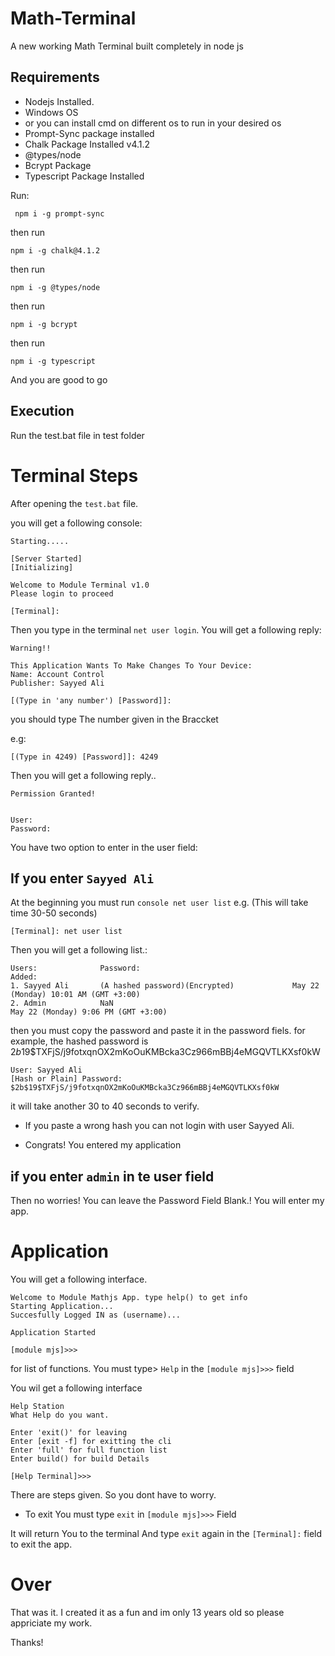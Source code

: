 # Math-Terminal
A new working Math Terminal built completely in node js

## Requirements
- Nodejs Installed.
- Windows OS 
- or you can install cmd on different os to run in your desired os
- Prompt-Sync package installed
- Chalk Package Installed v4.1.2
- @types/node
- Bcrypt Package
- Typescript Package Installed

Run:
```console
 npm i -g prompt-sync
```
then run
```console
npm i -g chalk@4.1.2
```
then run
```console
npm i -g @types/node
```
then run
```console
npm i -g bcrypt
```
then run
```console
npm i -g typescript
```
And you are good to go

## Execution
Run the test.bat file in test folder

# Terminal Steps

After opening the ```test.bat``` file.

you will get a following console:
```console
Starting.....

[Server Started]
[Initializing]

Welcome to Module Terminal v1.0
Please login to proceed

[Terminal]:
```

Then you type in the terminal ```net user login```.
You will get a following reply:
```console
Warning!!

This Application Wants To Make Changes To Your Device:
Name: Account Control
Publisher: Sayyed Ali

[(Type in 'any number') [Password]]:
```

you should type The number given in the Braccket

e.g:
```console
[(Type in 4249) [Password]]: 4249
```

Then you will get a following reply..
```console
Permission Granted!


User:
Password:
```

You have two option to enter in the user field:

## If you enter ```Sayyed Ali```

At the beginning you must run ```console net user list```
e.g. (This will take time 30-50 seconds)
```console
[Terminal]: net user list
```

Then you will get a following list.:
```console
Users:              Password:                                                                          Added:
1. Sayyed Ali       (A hashed password)(Encrypted)             May 22 (Monday) 10:01 AM (GMT +3:00)
2. Admin            NaN                                                                                  May 22 (Monday) 9:06 PM (GMT +3:00)
```

then you must copy the password and paste it in the password fiels.
for example, the hashed password is $2b$19$TXFjS/j9fotxqnOX2mKoOuKMBcka3Cz966mBBj4eMGQVTLKXsf0kW
```console
User: Sayyed Ali
[Hash or Plain] Password: $2b$19$TXFjS/j9fotxqnOX2mKoOuKMBcka3Cz966mBBj4eMGQVTLKXsf0kW
```

it will take another 30 to 40 seconds to verify.
- If you paste a wrong hash you can not login with user Sayyed Ali.

- Congrats! You entered my application

## if you enter ```admin``` in te user field

Then no worries! You can leave the Password Field Blank.!
You will enter my app.

# Application
You will get a following interface.
```console
Welcome to Module Mathjs App. type help() to get info
Starting Application...
Succesfully Logged IN as (username)...

Application Started

[module mjs]>>>
```

for list of functions.
You must type> ```Help``` in the ```[module mjs]>>>``` field

You wil get a following interface
```console
Help Station
What Help do you want.

Enter 'exit()' for leaving
Enter [exit -f] for exitting the cli
Enter 'full' for full function list
Enter build() for build Details

[Help Terminal]>>>
```

There are steps given. So you dont have to worry.

- To exit You must type ```exit``` in ```[module mjs]>>>``` Field

It will return You to the terminal
And type ```exit``` again in the ```[Terminal]:``` field to exit the app.

# Over
That was it. 
I created it as a fun and im only 13 years old so please appriciate my work.

Thanks!
